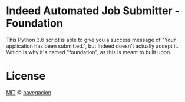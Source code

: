 # Indeed Automated Job Submitter - Foundation

This Python 3.6 script is able to give you a success message of "Your application has been submitted.", but Indeed doesn't actually accept it. Which is why it's named "foundation", as this is meant to built upon.

# License

[MIT](https://opensource.org/licenses/GPL-3.0) © [navegacion](https://codepen.io/navegacion/)